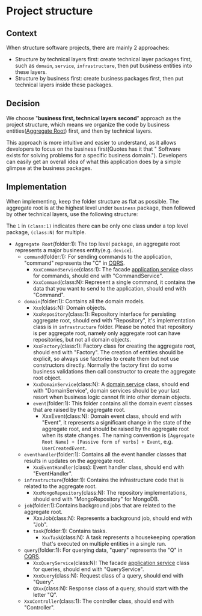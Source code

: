 # Project structure

## Context

When structure software projects, there are mainly 2 approaches:

- Structure by technical layers first: create technical layer packages first, such as `domain`, `service`,
  `infrastructure`, then put
  business entities into these layers.
- Structure by business first: create business packages first, then put technical layers inside these packages.

## Decision

We choose "**business first, technical layers second**" approach as the project structure, which means we organize the
code by business entities([Aggregate Root](https://martinfowler.com/bliki/DDD_Aggregate.html)) first, and then by
technical layers.

This approach is more intuitive and easier to understand, as it allows developers to focus on the business first(Quotes
has it that "
Software exists for solving problems for a specific business domain."). Developers can easily get an overall idea of
what this application
does
by a simple glimpse at the business packages.

## Implementation

When implementing, keep the folder structure as flat as possible. The aggregate root is at the highest level under
`business` package, then followed by other
technical layers, use the following structure:

The `1` in `(class:1)` indicates there can be only one class under a top level package, `(class:N)` for multiple.

- `Aggregate Root`(folder:1): The top level package, an aggregate root represents a major business entity(e.g.
  `device`).
    - `command`(folder:1): For sending commands to the application, "command" represents the "C"
      in [CQRS](https://microservices.io/patterns/data/cqrs.html).
        - `XxxCommandService`(class:1): The
          facade [application service](https://ddd-practitioners.com/home/glossary/application-service/)
          class for commands, should end with "CommandService".
        - `XxxCommand`(class:N): Represent a single command, it contains the data that you want to send to the
          application, should end
          with "Command".
    - `domain`(folder:1): Contains all the domain models.
        - `Xxx`(class:N): Domain objects.
        - `XxxRepository`(class:1): Repository interface for persisting aggregate root, should end with "Repository",
          it's implementation
          class is in `infrastructure` folder. Please be noted that repository is per aggregate root, namely only
          aggregate root can have
          repositories, but not all domain objects.
        - `XxxFactory`(class:1): Factory class for creating the aggregate root, should end with "Factory". The creation
          of entities
          should be explicit, so always use factories to create them but not use constructors directly. Normally the
          factory first do some
          business validations then call constructor to create the aggregate root object.
        - `XxxDomainService`(class:N): A [domain service](https://ddd-practitioners.com/home/glossary/domain-service/)
          class, should end
          with "DomainService", domain services should be your last resort when business logic cannot fit into other
          domain objects.
        - `event`(folder:1): This folder contains all the domain event classes that are raised by the aggregate root.
            - XxxEvent(class:N): Domain event class, should end with "Event", it represents a significant change in the
              state of the
              aggregate root, and should be raised by the aggregate root when its state changes. The naming convention
              is `[Aggregate Root Name] + [Passive form of verbs] + Event`, e.g. `UserCreatedEvent`.
    - `eventhandler`(folder:1): Contains all the event handler classes that results in updates on the aggregate root.
        - `XxxEventHandler`(class): Event handler class, should end with "EventHandler".
    - `infrastructure`(folder:1): Contains the infrastructure code that is related to the aggregate root.
        - `XxxMongoRepository`(class:N): The repository implementations, should end with "MongoRepository" for MongoDB.
    - `job`(folder:1):Contains background jobs that are related to the aggregate root.
        - XxxJob(class:N): Represents a background job, should end with "Job".
        - `task`(folder:1): Contains tasks.
            - `XxxTask`(class:N): A task represents a housekeeping operation that's executed on multiple entities in a
              single run.
    - `query`(folder:1): For querying data, "query" represents the "Q"
      in [CQRS](https://microservices.io/patterns/data/cqrs.html).
        - `XxxQueryService`(class:N): The
          facade [application service](https://ddd-practitioners.com/home/glossary/application-service/)
          class
          for queries, should end with "QueryService".
        - `XxxQuery`(class:N): Request class of a query, should end with "Query".
        - `QXxx`(class:N): Response class of a query, should start with the letter "Q".
    - `XxxController`(class:1): The controller class, should end with "Controller".

